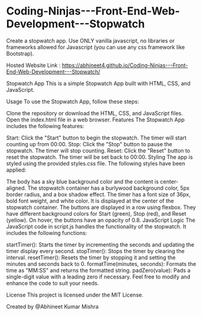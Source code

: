 # Coding-Ninjas---Front-End-Web-Development---Stopwatch
Create a stopwatch app. Use ONLY vanilla javascript, no libraries or frameworks allowed for Javascript (you can use any css framework like Bootstrap).

Hosted Website Link : https://abhineet4.github.io/Coding-Ninjas---Front-End-Web-Development---Stopwatch/

Stopwatch App
This is a simple Stopwatch App built with HTML, CSS, and JavaScript.

Usage
To use the Stopwatch App, follow these steps:

Clone the repository or download the HTML, CSS, and JavaScript files.
Open the index.html file in a web browser.
Features
The Stopwatch App includes the following features:

Start: Click the "Start" button to begin the stopwatch. The timer will start counting up from 00:00.
Stop: Click the "Stop" button to pause the stopwatch. The timer will stop counting.
Reset: Click the "Reset" button to reset the stopwatch. The timer will be set back to 00:00.
Styling
The app is styled using the provided styles.css file. The following styles have been applied:

The body has a sky blue background color and the content is center-aligned.
The stopwatch container has a burlywood background color, 5px border radius, and a box shadow effect.
The timer has a font size of 36px, bold font weight, and white color. It is displayed at the center of the stopwatch container.
The buttons are displayed in a row using flexbox. They have different background colors for Start (green), Stop (red), and Reset (yellow).
On hover, the buttons have an opacity of 0.8.
JavaScript Logic
The JavaScript code in script.js handles the functionality of the stopwatch. It includes the following functions:

startTimer(): Starts the timer by incrementing the seconds and updating the timer display every second.
stopTimer(): Stops the timer by clearing the interval.
resetTimer(): Resets the timer by stopping it and setting the minutes and seconds back to 0.
formatTime(minutes, seconds): Formats the time as "MM:SS" and returns the formatted string.
padZero(value): Pads a single-digit value with a leading zero if necessary.
Feel free to modify and enhance the code to suit your needs.

License
This project is licensed under the MIT License.

Created by @Abhineet Kumar Mishra
